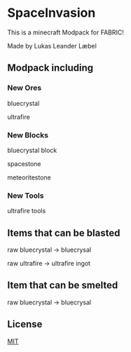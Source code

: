 # SpaceInvasion
This is a minecraft Modpack for FABRIC!

Made by Lukas Leander Læbel

## Modpack including
### New Ores
bluecrystal

ultrafire

### New Blocks
bluecrystal block

spacestone

meteoritestone

### New Tools 
ultrafire tools

## Items that can be blasted
raw bluecrystal -> bluecrysal

raw ultrafire -> ultrafire ingot

## Item that can be smelted
raw bluecrystal -> bluecrysal

## License
[MIT](https://choosealicense.com/licenses/mit/)

